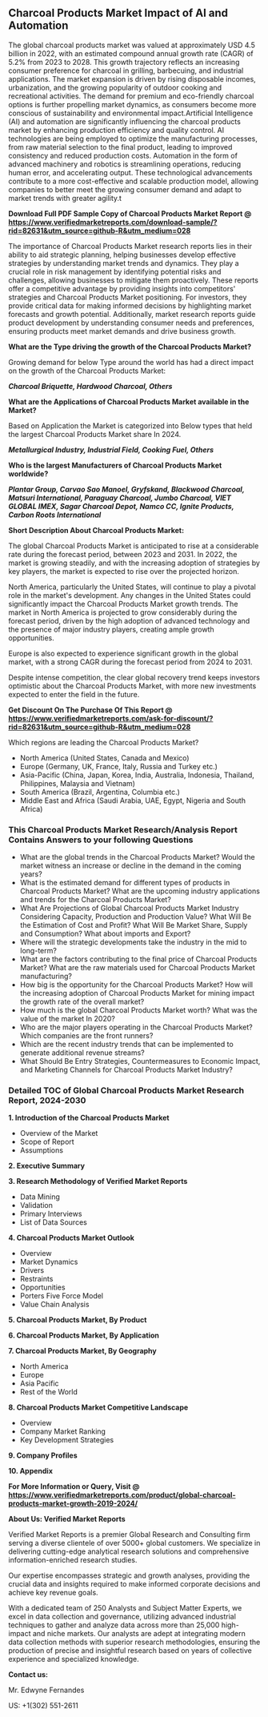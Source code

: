 <h2>Charcoal Products Market Impact of AI and Automation</h2>The global charcoal products market was valued at approximately USD 4.5 billion in 2022, with an estimated compound annual growth rate (CAGR) of 5.2% from 2023 to 2028. This growth trajectory reflects an increasing consumer preference for charcoal in grilling, barbecuing, and industrial applications. The market expansion is driven by rising disposable incomes, urbanization, and the growing popularity of outdoor cooking and recreational activities. The demand for premium and eco-friendly charcoal options is further propelling market dynamics, as consumers become more conscious of sustainability and environmental impact.Artificial Intelligence (AI) and automation are significantly influencing the charcoal products market by enhancing production efficiency and quality control. AI technologies are being employed to optimize the manufacturing processes, from raw material selection to the final product, leading to improved consistency and reduced production costs. Automation in the form of advanced machinery and robotics is streamlining operations, reducing human error, and accelerating output. These technological advancements contribute to a more cost-effective and scalable production model, allowing companies to better meet the growing consumer demand and adapt to market trends with greater agility.t</p><p id="" class=""><strong>Download Full PDF Sample Copy of Charcoal Products Market Report @ <a href="https://www.verifiedmarketreports.com/download-sample/?rid=82631&utm_source=github-R&utm_medium=028" target="_blank">https://www.verifiedmarketreports.com/download-sample/?rid=82631&utm_source=github-R&utm_medium=028</a></strong></p><p>The importance of&nbsp;Charcoal Products Market research reports lies in their ability to aid strategic planning, helping businesses develop effective strategies by understanding market trends and dynamics. They play a crucial role in risk management by identifying potential risks and challenges, allowing businesses to mitigate them proactively. These reports offer a competitive advantage by providing insights into competitors' strategies and Charcoal Products Market positioning. For investors, they provide critical data for making informed decisions by highlighting market forecasts and growth potential. Additionally, market research reports guide product development by understanding consumer needs and preferences, ensuring products meet market demands and drive business growth.</p><p><strong>What are the&nbsp;Type driving the growth of the Charcoal Products Market?</strong></p><p id="" class="">Growing demand for below Type around the world has had a direct impact on the growth of the Charcoal Products Market:</p><em><strong>Charcoal Briquette, Hardwood Charcoal, Others</strong></em></p><strong>What are the&nbsp;Applications&nbsp;of Charcoal Products Market available in the Market?</strong></p><p id="" class="">Based on Application the Market is categorized into Below types that held the largest Charcoal Products Market share In 2024.</p><em><strong>Metallurgical Industry, Industrial Field, Cooking Fuel, Others</strong></em></p><strong>Who is the largest Manufacturers of Charcoal Products Market worldwide?</strong></p><p><em><strong>Plantar Group, Carvao Sao Manoel, Gryfskand, Blackwood Charcoal, Matsuri International, Paraguay Charcoal, Jumbo Charcoal, VIET GLOBAL IMEX, Sagar Charcoal Depot, Namco CC, Ignite Products, Carbon Roots International</strong></em></p><p id="" class=""><strong>Short Description About Charcoal Products Market:</strong></p><p>The global Charcoal Products Market is anticipated to rise at a considerable rate during the forecast period, between 2023 and 2031. In 2022, the market is growing steadily, and with the increasing adoption of strategies by key players, the market is expected to rise over the projected horizon.</p><p>North America, particularly the United States, will continue to play a pivotal role in the market's development. Any changes in the United States could significantly impact the Charcoal Products Market growth trends. The market in North America is projected to grow considerably during the forecast period, driven by the high adoption of advanced technology and the presence of major industry players, creating ample growth opportunities.</p><p>Europe is also expected to experience significant growth in the global market, with a strong CAGR during the forecast period from 2024 to 2031.</p><p>Despite intense competition, the clear global recovery trend keeps investors optimistic about the Charcoal Products Market, with more new investments expected to enter the field in the future.</p><p id="" class=""><strong>Get Discount On The Purchase Of This Report @ <a href="https://www.verifiedmarketreports.com/ask-for-discount/?rid=82631&utm_source=github-R&utm_medium=028" target="_blank">https://www.verifiedmarketreports.com/ask-for-discount/?rid=82631&utm_source=github-R&utm_medium=028</a></strong></p>Which regions are leading the Charcoal Products Market?</p><ul><li>North America (United States, Canada and Mexico)</li><li>Europe (Germany, UK, France, Italy, Russia and Turkey etc.)</li><li>Asia-Pacific (China, Japan, Korea, India, Australia, Indonesia, Thailand, Philippines, Malaysia and Vietnam)</li><li>South America (Brazil, Argentina, Columbia etc.)</li><li>Middle East and Africa (Saudi Arabia, UAE, Egypt, Nigeria and South Africa)</li></ul><h3 id="" class="">This Charcoal Products Market Research/Analysis Report Contains Answers to your following Questions</h3><ul><li>What are the global trends in the Charcoal Products Market? Would the market witness an increase or decline in the demand in the coming years?</li><li>What is the estimated demand for different types of products in Charcoal Products Market? What are the upcoming industry applications and trends for the Charcoal Products Market?</li><li>What Are Projections of Global Charcoal Products Market Industry Considering Capacity, Production and Production Value? What Will Be the Estimation of Cost and Profit? What Will Be Market Share, Supply and Consumption? What about imports and Export?</li><li>Where will the strategic developments take the industry in the mid to long-term?</li><li>What are the factors contributing to the final price of Charcoal Products Market? What are the raw materials used for Charcoal Products Market manufacturing?</li><li>How big is the opportunity for the Charcoal Products Market? How will the increasing adoption of Charcoal Products Market for mining impact the growth rate of the overall market?</li><li>How much is the global Charcoal Products Market worth? What was the value of the market In 2020?</li><li>Who are the major players operating in the Charcoal Products Market? Which companies are the front runners?</li><li>Which are the recent industry trends that can be implemented to generate additional revenue streams?</li><li>What Should Be Entry Strategies, Countermeasures to Economic Impact, and Marketing Channels for Charcoal Products Market Industry?</li></ul><h3 id="" class="">Detailed TOC of Global Charcoal Products Market Research Report, 2024-2030</h3><p id="" class=""><strong>1. Introduction of the Charcoal Products Market</strong></p><ul><li>Overview of the Market</li><li>Scope of Report</li><li>Assumptions</li></ul><p id="" class=""><strong>2. Executive Summary</strong></p><p id="" class=""><strong>3. Research Methodology of Verified Market Reports</strong></p><ul><li>Data Mining</li><li>Validation</li><li>Primary Interviews</li><li>List of Data Sources</li></ul><p id="" class=""><strong>4. Charcoal Products Market Outlook</strong></p><ul><li>Overview</li><li>Market Dynamics</li><li>Drivers</li><li>Restraints</li><li>Opportunities</li><li>Porters Five Force Model</li><li>Value Chain Analysis</li></ul><p id="" class=""><strong>5. Charcoal Products Market, By Product</strong></p><p id="" class=""><strong>6. Charcoal Products Market, By Application</strong></p><p id="" class=""><strong>7. Charcoal Products Market, By Geography</strong></p><ul><li>North America</li><li>Europe</li><li>Asia Pacific</li><li>Rest of the World</li></ul><p id="" class=""><strong>8. Charcoal Products Market Competitive Landscape</strong></p><ul><li>Overview</li><li>Company Market Ranking</li><li>Key Development Strategies</li></ul><p id="" class=""><strong>9. Company Profiles</strong></p><p id="" class=""><strong>10. Appendix</strong></p><p id="" class=""><strong>For More Information or Query, Visit @ <a href="https://www.verifiedmarketreports.com/product/global-charcoal-products-market-growth-2019-2024/" target="_blank">https://www.verifiedmarketreports.com/product/global-charcoal-products-market-growth-2019-2024/</a></strong></p><p id="" class=""><strong>About Us: Verified Market Reports</strong></p><p id="" class="">Verified Market Reports is a premier Global Research and Consulting firm serving a diverse clientele of over 5000+ global customers. We specialize in delivering cutting-edge analytical research solutions and comprehensive information-enriched research studies.</p><p id="" class="">Our expertise encompasses strategic and growth analyses, providing the crucial data and insights required to make informed corporate decisions and achieve key revenue goals.</p><p id="" class="">With a dedicated team of 250 Analysts and Subject Matter Experts, we excel in data collection and governance, utilizing advanced industrial techniques to gather and analyze data across more than 25,000 high-impact and niche markets. Our analysts are adept at integrating modern data collection methods with superior research methodologies, ensuring the production of precise and insightful research based on years of collective experience and specialized knowledge.</p><p id="" class=""><strong>Contact us:</strong></p><p id="" class="">Mr. Edwyne Fernandes</p><p id="" class="">US: +1(302) 551-2611</p>